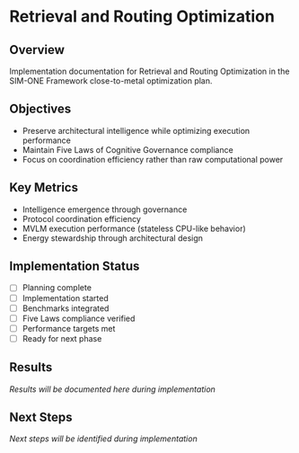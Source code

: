 # Retrieval and Routing Optimization

## Overview
Implementation documentation for Retrieval and Routing Optimization in the SIM-ONE Framework close-to-metal optimization plan.

## Objectives
- Preserve architectural intelligence while optimizing execution performance
- Maintain Five Laws of Cognitive Governance compliance
- Focus on coordination efficiency rather than raw computational power

## Key Metrics
- Intelligence emergence through governance
- Protocol coordination efficiency  
- MVLM execution performance (stateless CPU-like behavior)
- Energy stewardship through architectural design

## Implementation Status
- [ ] Planning complete
- [ ] Implementation started
- [ ] Benchmarks integrated
- [ ] Five Laws compliance verified
- [ ] Performance targets met
- [ ] Ready for next phase

## Results
*Results will be documented here during implementation*

## Next Steps
*Next steps will be identified during implementation*
